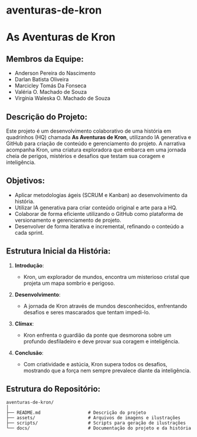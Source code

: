 # aventuras-de-kron

# As Aventuras de Kron

## Membros da Equipe:
- Anderson Pereira do Nascimento
- Darlan Batista Oliveira
- Marcicley Tomás Da Fonseca
- Valéria O. Machado de Souza
- Virgínia Waleska O. Machado de Souza

## Descrição do Projeto:
Este projeto é um desenvolvimento colaborativo de uma história em quadrinhos (HQ) chamada **As Aventuras de Kron**, utilizando IA generativa e GitHub para criação de conteúdo e gerenciamento do projeto. A narrativa acompanha Kron, uma criatura exploradora que embarca em uma jornada cheia de perigos, mistérios e desafios que testam sua coragem e inteligência.

## Objetivos:
- Aplicar metodologias ágeis (SCRUM e Kanban) ao desenvolvimento da história.
- Utilizar IA generativa para criar conteúdo original e arte para a HQ.
- Colaborar de forma eficiente utilizando o GitHub como plataforma de versionamento e gerenciamento de projeto.
- Desenvolver de forma iterativa e incremental, refinando o conteúdo a cada sprint.

## Estrutura Inicial da História:
1. **Introdução**:
   - Kron, um explorador de mundos, encontra um misterioso cristal que projeta um mapa sombrio e perigoso.
   
2. **Desenvolvimento**:
   - A jornada de Kron através de mundos desconhecidos, enfrentando desafios e seres mascarados que tentam impedi-lo.
   
3. **Clímax**:
   - Kron enfrenta o guardião da ponte que desmorona sobre um profundo desfiladeiro e deve provar sua coragem e inteligência.

4. **Conclusão**:
   - Com criatividade e astúcia, Kron supera todos os desafios, mostrando que a força nem sempre prevalece diante da inteligência.

## Estrutura do Repositório:
```plaintext
aventuras-de-kron/
│
├── README.md                  # Descrição do projeto
├── assets/                    # Arquivos de imagens e ilustrações
├── scripts/                   # Scripts para geração de ilustrações
└── docs/                      # Documentação do projeto e da história
